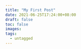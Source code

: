```yaml
---
title: "My First Post"
date: 2021-06-25T17:24:00+08:00
draft: false
toc: false
images:
tags: 
  - untagged
---
```


